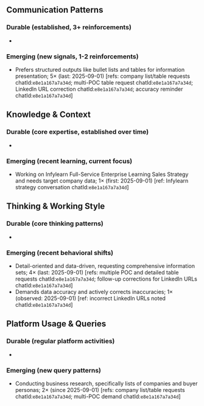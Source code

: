 ## Communication Patterns
### Durable (established, 3+ reinforcements)
-

### Emerging (new signals, 1-2 reinforcements)
- Prefers structured outputs like bullet lists and tables for information presentation; 5× (last: 2025-09-01) [refs: company list/table requests chatId:`e8e1a167a7a34d`; multi-POC table request chatId:`e8e1a167a7a34d`; LinkedIn URL correction chatId:`e8e1a167a7a34d`; accuracy reminder chatId:`e8e1a167a7a34d`]

## Knowledge & Context
### Durable (core expertise, established over time)
-

### Emerging (recent learning, current focus)
- Working on Infylearn Full-Service Enterprise Learning Sales Strategy and needs target company data; 1× (first: 2025-09-01) [ref: Infylearn strategy conversation chatId:`e8e1a167a7a34d`]

## Thinking & Working Style
### Durable (core thinking patterns)
-

### Emerging (recent behavioral shifts)
- Detail-oriented and data-driven, requesting comprehensive information sets; 4× (last: 2025-09-01) [refs: multiple POC and detailed table requests chatId:`e8e1a167a7a34d`; follow-up corrections for LinkedIn URLs chatId:`e8e1a167a7a34d`]
- Demands data accuracy and actively corrects inaccuracies; 1× (observed: 2025-09-01) [ref: incorrect LinkedIn URLs noted chatId:`e8e1a167a7a34d`]

## Platform Usage & Queries
### Durable (regular platform activities)
-

### Emerging (new query patterns)
- Conducting business research, specifically lists of companies and buyer personas; 2× (since 2025-09-01) [refs: company list/table requests chatId:`e8e1a167a7a34d`; multi-POC demand chatId:`e8e1a167a7a34d`]